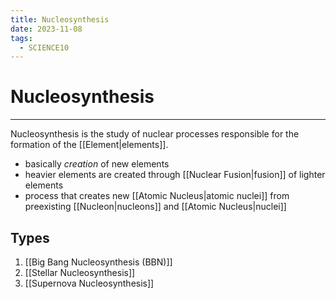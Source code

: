 ```yaml
---
title: Nucleosynthesis
date: 2023-11-08
tags:
  - SCIENCE10
---
```


# Nucleosynthesis

---

Nucleosynthesis is the study of nuclear processes responsible for the formation of the [[Element|elements]].

- basically *creation* of new elements
- heavier elements are created through [[Nuclear Fusion|fusion]] of lighter elements
- process that creates new [[Atomic Nucleus|atomic nuclei]] from preexisting [[Nucleon|nucleons]] and [[Atomic Nucleus|nuclei]]

## Types

1. [[Big Bang Nucleosynthesis (BBN)]]
2. [[Stellar Nucleosynthesis]]
3. [[Supernova Nucleosynthesis]]